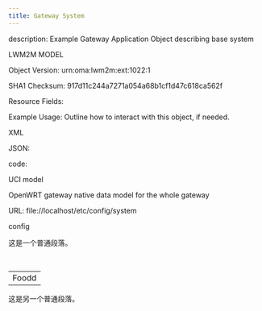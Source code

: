 ```yaml
---
title: Gateway System
---
```

description: Example Gateway Application Object describing base system

LWM2M MODEL

Object Version: urn:oma:lwm2m:ext:1022:1

SHA1 Checksum: 917d11c244a7271a054a68b1cf1d47c618ca562f

Resource Fields: 

Example Usage: Outline how to interact with this object, if needed.

XML

JSON: 

code:

UCI model

OpenWRT gateway native data model for the whole gateway

URL: file://localhost/etc/config/system

config

这是一个普通段落。

<table>
    <tr>
        <td>Foodd</td>
    </tr>
</table>

这是另一个普通段落。
